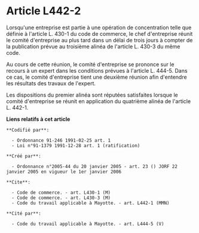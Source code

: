 # Article L442-2

Lorsqu'une entreprise est partie à une opération de concentration telle que définie à l'article L. 430-1 du code de commerce,
le chef d'entreprise réunit le comité d'entreprise au plus tard dans un délai de trois jours à compter de la publication
prévue au troisième alinéa de l'article L. 430-3 du même code.

Au cours de cette réunion, le comité d'entreprise se prononce sur le recours à un expert dans les conditions prévues à
l'article L. 444-5. Dans ce cas, le comité d'entreprise tient une deuxième réunion afin d'entendre les résultats des travaux
de l'expert.

Les dispositions du premier alinéa sont réputées satisfaites lorsque le comité d'entreprise se réunit en application du
quatrième alinéa de l'article L. 442-1.

**Liens relatifs à cet article**

	**Codifié par**:

	  - Ordonnance 91-246 1991-02-25 art. 1
	  - Loi n°91-1379 1991-12-28 art. 1 (ratification)

	**Créé par**:

	  - Ordonnance n°2005-44 du 20 janvier 2005 - art. 23 () JORF 22 janvier 2005 en vigueur le 1er janvier 2006

	**Cite**:

	  - Code de commerce. - art. L430-1 (M)
	  - Code de commerce. - art. L430-3 (M)
	  - Code du travail applicable à Mayotte. - art. L442-1 (MMN)

	**Cité par**:

	  - Code du travail applicable à Mayotte. - art. L444-5 (V)
